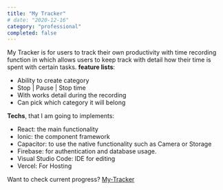 ```yaml
---
title: "My Tracker"
# date: "2020-12-16"
category: "professional"
completed: false
---
```


My Tracker is for users to track their own productivity with time recording function in which allows users to keep track with detail how their time is spent with certain tasks. **feature lists**:
- Ability to create category
- Stop | Pause | Stop time 
- With works detail during the recording
- Can pick which category it will belong

**Techs**, that I am going to implements:

- React: the main functionality
- Ionic: the component framework
- Capacitor: to use the native functionality such as Camera or Storage
- Firebase: for authentication and database usage.
- Visual Studio Code: IDE for editing
- Vercel: For Hosting

Want to check current progress? [My-Tracker](https://my-tracker.vercel.app)